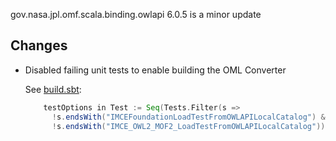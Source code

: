 gov.nasa.jpl.omf.scala.binding.owlapi 6.0.5 is a minor update

## Changes

- Disabled failing unit tests to enable building the OML Converter

  See [build.sbt](../build.sbt):
    
  ```sbt
      testOptions in Test := Seq(Tests.Filter(s =>
        !s.endsWith("IMCEFoundationLoadTestFromOWLAPILocalCatalog") &&
        !s.endsWith("IMCE_OWL2_MOF2_LoadTestFromOWLAPILocalCatalog"))),
  ```